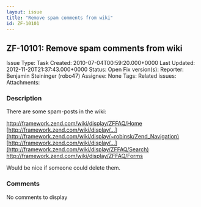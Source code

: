 ```yaml
---
layout: issue
title: "Remove spam comments from wiki"
id: ZF-10101
---
```


ZF-10101: Remove spam comments from wiki
----------------------------------------

 Issue Type: Task Created: 2010-07-04T00:59:20.000+0000 Last Updated: 2012-11-20T21:37:43.000+0000 Status: Open Fix version(s): 
 Reporter:  Benjamin Steininger (robo47)  Assignee:  None  Tags: 
 Related issues: 
 Attachments: 
### Description

There are some spam-posts in the wiki:

<http://framework.zend.com/wiki/display/ZFFAQ/Home> [http://framework.zend.com/wiki/display/…](http://framework.zend.com/wiki/display/~robinsk/Zend_Navigation) [http://framework.zend.com/wiki/display/…](http://framework.zend.com/wiki/display/ZFFAQ/Search) <http://framework.zend.com/wiki/display/ZFFAQ/Forms>

Would be nice if someone could delete them.

 

 

### Comments

No comments to display
